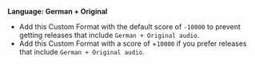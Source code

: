 <!-- markdownlint-disable MD041-->
**Language: German + Original**<br>

- Add this Custom Format with the default score of `-10000` to prevent getting releases that include `German + Original audio`.
- Add this Custom Format with a score of +`10000` if you prefer releases that include `German + Original audio`.
<!-- markdownlint-enable MD041-->

